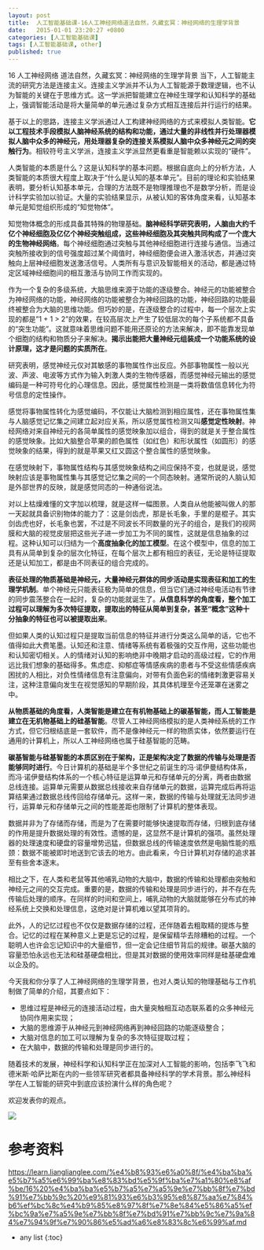 ```yaml
---
layout: post
title:  人工智能基础课-16人工神经网络道法自然，久藏玄冥：神经网络的生理学背景
date:   2015-01-01 23:20:27 +0800
categories: [人工智能基础课]
tags: [人工智能基础课, other]
published: true
---
```




16 人工神经网络 道法自然，久藏玄冥：神经网络的生理学背景
当下，人工智能主流的研究方法是连接主义。连接主义学派并不认为人工智能源于数理逻辑，也不认为智能的关键在于思维方式。这一学派把智能建立在神经生理学和认知科学的基础上，强调智能活动是将大量简单的单元通过复杂方式相互连接后并行运行的结果。

基于以上的思路，连接主义学派通过人工构建神经网络的方式来模拟人类智能。**它以工程技术手段模拟人脑神经系统的结构和功能，通过大量的非线性并行处理器模拟人脑中众多的神经元，用处理器复杂的连接关系模拟人脑中众多神经元之间的突触行为**。相较符号主义学派，连接主义学派显然更看重是智能赖以实现的“硬件”。

人类智能的本质是什么？这是认知科学的基本问题。根据自底向上的分析方法，人类智能的本质很大程度上取决于“什么是认知的基本单元”。目前的理论和实验结果表明，要分析认知基本单元，合理的方法既不是物理推理也不是数学分析，而是设计科学实验加以验证。大量的实验结果显示，从被认知的客体角度来看，认知基本单元是知觉组织形成的“知觉物体”。

知觉物体概念的形成具备其特殊的物理基础。**脑神经科学研究表明，人脑由大约千亿个神经细胞及亿亿个神经突触组成，这些神经细胞及其突触共同构成了一个庞大的生物神经网络**。每个神经细胞通过突触与其他神经细胞进行连接与通信。当通过突触所接收到的信号强度超过某个阈值时，神经细胞便会进入激活状态，并通过突触向上层神经细胞发送激活信号。人类所有与意识及智能相关的活动，都是通过特定区域神经细胞间的相互激活与协同工作而实现的。

作为一个复杂的多级系统，大脑思维来源于功能的逐级整合。神经元的功能被整合为神经网络的功能，神经网络的功能被整合为神经回路的功能，神经回路的功能最终被整合为大脑的思维功能。但巧妙的是，在逐级整合的过程中，每一个层次上实现的都是”1 + 1 > 2”的效果，在较高层次上产生了较低层次的每个子系统都不具备的“突生功能”。这就意味着思维问题不能用还原论的方法来解决，即不能靠发现单个细胞的结构和物质分子来解决。**揭示出能把大量神经元组装成一个功能系统的设计原理，这才是问题的实质所在**。

研究表明，感觉神经元仅对其敏感的事物属性作出反应。外部事物属性一般以光波、声波、电波等方式作为输入刺激人类的生物传感器，而感觉神经元输出的感觉编码是一种可符号化的心理信息。因此，感觉属性检测是一类将数值信息转化为符号信息的定性操作。

感觉将事物属性转化为感觉编码，不仅能让大脑检测到相应属性，还在事物属性集与人脑感觉记忆集之间建立起对应关系，所以感觉属性检测又叫**感觉定性映射**。神经网络对来自神经元的各简单属性的感觉映象加以组合，得到的就是关于整合属性的感觉映象。比如大脑整合苹果的颜色属性（如红色）和形状属性（如圆形）的感觉映象的结果，得到的就是苹果又红又圆这个整合属性的感觉映象。

在感觉映射下，事物属性结构与其感觉映象结构之间应保持不变，也就是说，感觉映射应该是事物属性集与其感觉记忆集之间的一个同态映射。通常所说的人脑认知是外部世界的反映，就是感觉同态的一种通俗说法。

对以上枯燥难懂的文字加以梳理，就是这样一幅图景。人类自从他能被叫做人的那一天起就具备识别物体的能力了：这是剑齿虎，那是长毛象，手里的是棍子。其实剑齿虎也好，长毛象也罢，不过是不同波长不同数量的光子的组合，是我们的视网膜和大脑的视觉皮层把这些光子进一步加工为不同的属性，这就是信息抽象的过程。这种认知可以归结为一个**高度抽象化的加工模型**。在这个模型中，信息的加工具有从简单到复杂的层次化特征，在每个层次上都有相应的表征，无论是特征提取还是认知加工，都是由不同表征的组合完成的。

**表征处理的物质基础是神经元，大量神经元群体的同步活动是实现表征和加工的生理学机制**。单个神经元只能表征极为简单的信息，但当它们通过神经电活动有节律的同步震荡整合在一起时，复杂的功能就诞生了。**从信息科学的角度看，整个加工过程可以理解为多次特征提取，提取出的特征从简单到复杂，甚至“概念”这种十分抽象的特征也可以被提取出来**。

但如果人类的认知过程只是提取当前信息的特征并进行分类这么简单的话，它也不值得如此大费笔墨。认知还和注意、情绪等系统有着极强的交互作用，这些功能也和认知密切相关。人的情绪对认知的影响绝非中晚期才启动的高级过程，它的作用远比我们想象的基础得多。焦虑症、抑郁症等情感疾病的患者与不受这些情感疾病困扰的人相比，对负性情绪信息有注意偏向，对带有负面色彩的情绪刺激更容易关注，这种注意偏向发生在视觉感知的早期阶段，其具体机理至今还笼罩在迷雾之中。

**从物质基础的角度看，人类智能是建立在有机物基础上的碳基智能，而人工智能是建立在无机物基础上的硅基智能**。尽管人工神经网络模拟的是人类神经系统的工作方式，但它归根结底是一套软件，而不是像神经元一样的物质实体，依然要运行在通用的计算机上，所以人工神经网络也属于硅基智能的范畴。

**碳基智能与硅基智能的本质区别在于架构，正是架构决定了数据的传输与处理是否能够同时进行**。今日计算机的基础是半个多世纪之前诞生的冯·诺伊曼结构体系，而冯·诺伊曼结构体系的一个核心特征是运算单元和存储单元的分离，两者由数据总线连接。运算单元需要从数据总线接收来自存储单元的数据，运算完成后再将运算结果通过数据总线传回给存储单元。这样一来，数据的传输与处理就无法同步进行，运算单元和存储单元之间的性能差距也限制了计算机的整体表现。

数据并非为了存储而存储，而是为了在需要时能够快速提取而存储，归根到底存储的作用是提升数据处理的有效性。遗憾的是，这显然不是计算机的强项。虽然处理器的处理速度和硬盘的容量增势迅猛，但数据总线的传输速度依然是电脑性能的瓶颈：数据不能被即时地送到它该去的地方。由此看来，今日计算机对存储的追求甚至有些舍本逐末。

相比之下，在人类和老鼠等其他哺乳动物的大脑中，数据的传输和处理都由突触和神经元之间的交互完成。重要的是，数据的传输和处理是同步进行的，并不存在先传输后处理的顺序。在同样的时间和空间上，哺乳动物的大脑就能够在分布式的神经系统上交换和处理信息，这绝对是计算机难以望其项背的。

此外，人的记忆过程也不仅仅是数据存储的过程，还伴随着去粗取精的提炼与整合。记忆的过程在某种意义上更是忘记的过程，是保留精华去除糟粕的过程。一个聪明人也许会忘记知识中的大量细节，但一定会记住细节背后的规律。碳基大脑的容量恐怕永远也无法和硅基硬盘相比，但是其对数据的使用效率同样是硅基硬盘难以企及的。

今天我和你分享了人工神经网络的生理学背景，也对人类认知的物理基础与工作机制做了简单的介绍，其要点如下：

* 思维过程是神经元的连接活动过程，由大量突触相互动态联系着的众多神经元协同作用来实现；
* 大脑的思维源于从神经元到神经网络再到神经回路的功能逐级整合；
* 大脑对信息的加工可以理解为复杂的多次特征提取过程；
* 在大脑中，数据的传输和处理是同步进行的。

随着技术的发展，神经科学和认知科学正在加深对人工智能的影响，包括李飞飞和德米斯·哈萨比斯在内的一些领军研究者都具备神经科学的学术背景。那么神经科学在人工智能的研究中到底应该扮演什么样的角色呢？

欢迎发表你的观点。

![](https://learn.lianglianglee.com/%e4%b8%93%e6%a0%8f/%e4%ba%ba%e5%b7%a5%e6%99%ba%e8%83%bd%e5%9f%ba%e7%a1%80%e8%af%be/assets/eb0908de1ebf5914ced2fa63fcf34c30.jpg)




# 参考资料

https://learn.lianglianglee.com/%e4%b8%93%e6%a0%8f/%e4%ba%ba%e5%b7%a5%e6%99%ba%e8%83%bd%e5%9f%ba%e7%a1%80%e8%af%be/16%20%e4%ba%ba%e5%b7%a5%e7%a5%9e%e7%bb%8f%e7%bd%91%e7%bb%9c%20%e9%81%93%e6%b3%95%e8%87%aa%e7%84%b6%ef%bc%8c%e4%b9%85%e8%97%8f%e7%8e%84%e5%86%a5%ef%bc%9a%e7%a5%9e%e7%bb%8f%e7%bd%91%e7%bb%9c%e7%9a%84%e7%94%9f%e7%90%86%e5%ad%a6%e8%83%8c%e6%99%af.md

* any list
{:toc}
